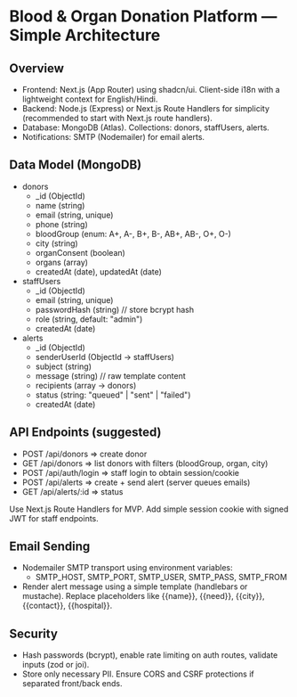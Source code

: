 # Blood & Organ Donation Platform — Simple Architecture

## Overview
- Frontend: Next.js (App Router) using shadcn/ui. Client-side i18n with a lightweight context for English/Hindi.
- Backend: Node.js (Express) or Next.js Route Handlers for simplicity (recommended to start with Next.js route handlers).
- Database: MongoDB (Atlas). Collections: donors, staffUsers, alerts.
- Notifications: SMTP (Nodemailer) for email alerts.

## Data Model (MongoDB)
- donors
  - _id (ObjectId)
  - name (string)
  - email (string, unique)
  - phone (string)
  - bloodGroup (enum: A+, A-, B+, B-, AB+, AB-, O+, O-)
  - city (string)
  - organConsent (boolean)
  - organs (array<string>)
  - createdAt (date), updatedAt (date)
- staffUsers
  - _id (ObjectId)
  - email (string, unique)
  - passwordHash (string)  // store bcrypt hash
  - role (string, default: "admin")
  - createdAt (date)
- alerts
  - _id (ObjectId)
  - senderUserId (ObjectId -> staffUsers)
  - subject (string)
  - message (string)      // raw template content
  - recipients (array<ObjectId> -> donors)
  - status (string: "queued" | "sent" | "failed")
  - createdAt (date)

## API Endpoints (suggested)
- POST /api/donors       => create donor
- GET  /api/donors       => list donors with filters (bloodGroup, organ, city)
- POST /api/auth/login   => staff login to obtain session/cookie
- POST /api/alerts       => create + send alert (server queues emails)
- GET  /api/alerts/:id   => status

Use Next.js Route Handlers for MVP. Add simple session cookie with signed JWT for staff endpoints.

## Email Sending
- Nodemailer SMTP transport using environment variables:
  - SMTP_HOST, SMTP_PORT, SMTP_USER, SMTP_PASS, SMTP_FROM
- Render alert message using a simple template (handlebars or mustache). Replace placeholders like {{name}}, {{need}}, {{city}}, {{contact}}, {{hospital}}.

## Security
- Hash passwords (bcrypt), enable rate limiting on auth routes, validate inputs (zod or joi).
- Store only necessary PII. Ensure CORS and CSRF protections if separated front/back ends.
